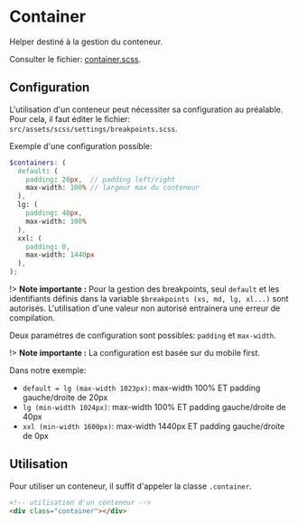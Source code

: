 # Container

Helper destiné à la gestion du conteneur.

Consulter le fichier: [container.scss](https://git.cross-systems.ch/wide-front/modulus/blob/develop/scss/helpers/container.scss).


## Configuration

L'utilisation d'un conteneur peut nécessiter sa configuration au préalable. Pour cela, il faut éditer le fichier: `src/assets/scss/settings/breakpoints.scss`.

Exemple d'une configuration possible:
```scss
$containers: (
  default: (
    padding: 20px,  // padding left/right
    max-width: 100% // largeur max du conteneur
  ),
  lg: (
    padding: 40px,
    max-width: 100%
  ),
  xxl: (
    padding: 0,
    max-width: 1440px
  ),
);
```
!> **Note importante :** Pour la gestion des breakpoints, seul `default` et les identifiants définis dans la variable `$breakpoints (xs, md, lg, xl...)` sont autorisés. L'utilisation d'une valeur non autorisé entrainera une erreur de compilation.

Deux paramétres de configuration sont possibles: `padding` et `max-width`. 

!> **Note importante :** La configuration est basée sur du mobile first. 

Dans notre exemple:
- `default = lg (max-width 1023px)`: max-width 100% ET padding gauche/droite de 20px
- `lg (min-width 1024px)`: max-width 100% ET padding gauche/droite de 40px
- `xxl (min-width 1600px)`: max-width 1440px ET padding gauche/droite de 0px

## Utilisation

Pour utiliser un conteneur, il suffit d'appeler la classe `.container`. 

```html
<!-- utilisation d'un conteneur -->
<div class="container"></div>
```